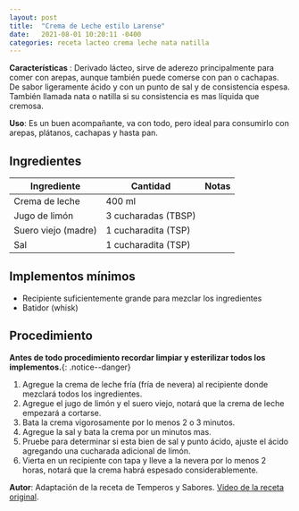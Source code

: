 ```yaml
---
layout: post
title:  "Crema de Leche estilo Larense"
date:   2021-08-01 10:20:11 -0400
categories: receta lacteo crema leche nata natilla
---
```


**Características** : Derivado lácteo, sirve de aderezo principalmente para comer con arepas, aunque también puede comerse con pan o cachapas. De sabor ligeramente ácido y con un punto de sal y de consistencia espesa. También llamada nata o natilla si su consistencia es mas líquida que cremosa.

**Uso**: Es un buen acompañante, va con todo, pero ideal para consumirlo con arepas, plátanos, cachapas y hasta pan.

## Ingredientes

Ingrediente | Cantidad | Notas
------------| ---------| -----
Crema de leche | 400 ml |
Jugo de limón | 3 cucharadas (TBSP) | 
Suero viejo (madre) | 1 cucharadita (TSP) | 
Sal | 1 cucharadita (TSP) | 

## Implementos mínimos

- Recipiente suficientemente grande para mezclar los ingredientes 
- Batidor (whisk)

## Procedimiento

**Antes de todo procedimiento recordar limpiar y esterilizar todos los implementos.**{: .notice--danger}

1. Agregue la crema de leche fría (fría de nevera) al recipiente donde mezclará todos los ingredientes.
2. Agregue el jugo de limón y el suero viejo, notará que la crema de leche empezará a cortarse.
3. Bata la crema vigorosamente por lo menos 2 o 3 minutos.
4. Agregue la sal y bata la crema por un minutos mas.
5. Pruebe para determinar si esta bien de sal y punto ácido, ajuste el ácido agregando una cucharada adicional de limón.
6. Vierta en un recipiente con tapa y lleve a la nevera por lo menos 2 horas, notará que la crema habrá espesado considerablemente.

**Autor**: Adaptación de la receta de Temperos y Sabores. [Video de la receta original](https://www.youtube.com/watch?v=b-VhTSUeScA).